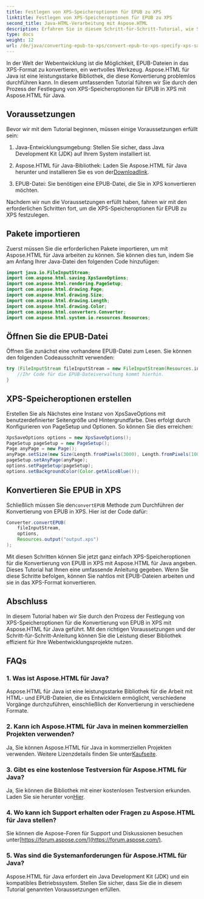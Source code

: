 ```yaml
---
title: Festlegen von XPS-Speicheroptionen für EPUB zu XPS
linktitle: Festlegen von XPS-Speicheroptionen für EPUB zu XPS
second_title: Java-HTML-Verarbeitung mit Aspose.HTML
description: Erfahren Sie in diesem Schritt-für-Schritt-Tutorial, wie Sie mit Aspose.HTML für Java XPS-Speicheroptionen für EPUB in XPS festlegen. Konvertieren Sie EPUB-Dateien nahtlos.
type: docs
weight: 12
url: /de/java/converting-epub-to-xps/convert-epub-to-xps-specify-xps-save-options/
---
```

In der Welt der Webentwicklung ist die Möglichkeit, EPUB-Dateien in das XPS-Format zu konvertieren, ein wertvolles Werkzeug. Aspose.HTML für Java ist eine leistungsstarke Bibliothek, die diese Konvertierung problemlos durchführen kann. In diesem umfassenden Tutorial führen wir Sie durch den Prozess der Festlegung von XPS-Speicheroptionen für EPUB in XPS mit Aspose.HTML für Java.

## Voraussetzungen

Bevor wir mit dem Tutorial beginnen, müssen einige Voraussetzungen erfüllt sein:

1. Java-Entwicklungsumgebung: Stellen Sie sicher, dass Java Development Kit (JDK) auf Ihrem System installiert ist.

2.  Aspose.HTML für Java-Bibliothek: Laden Sie Aspose.HTML für Java herunter und installieren Sie es von der[Downloadlink](https://releases.aspose.com/html/java/).

3. EPUB-Datei: Sie benötigen eine EPUB-Datei, die Sie in XPS konvertieren möchten.

Nachdem wir nun die Voraussetzungen erfüllt haben, fahren wir mit den erforderlichen Schritten fort, um die XPS-Speicheroptionen für EPUB zu XPS festzulegen.

## Pakete importieren

Zuerst müssen Sie die erforderlichen Pakete importieren, um mit Aspose.HTML für Java arbeiten zu können. Sie können dies tun, indem Sie am Anfang Ihrer Java-Datei den folgenden Code hinzufügen:

```java
import java.io.FileInputStream;
import com.aspose.html.saving.XpsSaveOptions;
import com.aspose.html.rendering.PageSetup;
import com.aspose.html.drawing.Page;
import com.aspose.html.drawing.Size;
import com.aspose.html.drawing.Length;
import com.aspose.html.drawing.Color;
import com.aspose.html.converters.Converter;
import com.aspose.html.system.io.resources.Resources;
```

## Öffnen Sie die EPUB-Datei

Öffnen Sie zunächst eine vorhandene EPUB-Datei zum Lesen. Sie können den folgenden Codeausschnitt verwenden:

```java
try (FileInputStream fileInputStream = new FileInputStream(Resources.input("input.epub"))) {
    //Ihr Code für die EPUB-Dateiverwaltung kommt hierhin.
}
```

## XPS-Speicheroptionen erstellen

Erstellen Sie als Nächstes eine Instanz von XpsSaveOptions mit benutzerdefinierter Seitengröße und Hintergrundfarbe. Dies erfolgt durch Konfigurieren von PageSetup und Optionen. So können Sie dies erreichen:

```java
XpsSaveOptions options = new XpsSaveOptions();
PageSetup pageSetup = new PageSetup();
Page anyPage = new Page();
anyPage.setSize(new Size(Length.fromPixels(3000), Length.fromPixels(1000)));
pageSetup.setAnyPage(anyPage);
options.setPageSetup(pageSetup);
options.setBackgroundColor(Color.getAliceBlue());
```

## Konvertieren Sie EPUB in XPS

 Schließlich müssen Sie den`convertEPUB` Methode zum Durchführen der Konvertierung von EPUB in XPS. Hier ist der Code dafür:

```java
Converter.convertEPUB(
    fileInputStream,
    options,
    Resources.output("output.xps")
);
```

Mit diesen Schritten können Sie jetzt ganz einfach XPS-Speicheroptionen für die Konvertierung von EPUB in XPS mit Aspose.HTML für Java angeben. Dieses Tutorial hat Ihnen eine umfassende Anleitung gegeben. Wenn Sie diese Schritte befolgen, können Sie nahtlos mit EPUB-Dateien arbeiten und sie in das XPS-Format konvertieren.

## Abschluss

In diesem Tutorial haben wir Sie durch den Prozess der Festlegung von XPS-Speicheroptionen für die Konvertierung von EPUB in XPS mit Aspose.HTML für Java geführt. Mit den richtigen Voraussetzungen und der Schritt-für-Schritt-Anleitung können Sie die Leistung dieser Bibliothek effizient für Ihre Webentwicklungsprojekte nutzen.

## FAQs

### 1. Was ist Aspose.HTML für Java?
Aspose.HTML für Java ist eine leistungsstarke Bibliothek für die Arbeit mit HTML- und EPUB-Dateien, die es Entwicklern ermöglicht, verschiedene Vorgänge durchzuführen, einschließlich der Konvertierung in verschiedene Formate.

### 2. Kann ich Aspose.HTML für Java in meinen kommerziellen Projekten verwenden?
 Ja, Sie können Aspose.HTML für Java in kommerziellen Projekten verwenden. Weitere Lizenzdetails finden Sie unter[Kaufseite](https://purchase.aspose.com/buy).

### 3. Gibt es eine kostenlose Testversion für Aspose.HTML für Java?
 Ja, Sie können die Bibliothek mit einer kostenlosen Testversion erkunden. Laden Sie sie herunter von[Hier](https://releases.aspose.com/).

### 4. Wo kann ich Support erhalten oder Fragen zu Aspose.HTML für Java stellen?
 Sie können die Aspose-Foren für Support und Diskussionen besuchen unter[https://forum.aspose.com/](https://forum.aspose.com/).

### 5. Was sind die Systemanforderungen für Aspose.HTML für Java?
Aspose.HTML für Java erfordert ein Java Development Kit (JDK) und ein kompatibles Betriebssystem. Stellen Sie sicher, dass Sie die in diesem Tutorial genannten Voraussetzungen erfüllen.